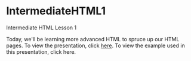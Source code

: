 IntermediateHTML1
=================

Intermediate HTML Lesson 1

Today, we'll be learning more advanced HTML to spruce up our HTML pages. To view the presentation, click [here](https://docs.google.com/presentation/d/1vUqIMkpqOZR-MFW_igy43wseufSOpkWTTXwM5jpacPM/edit?usp=sharing). To view the example used in this presentation, click here.
